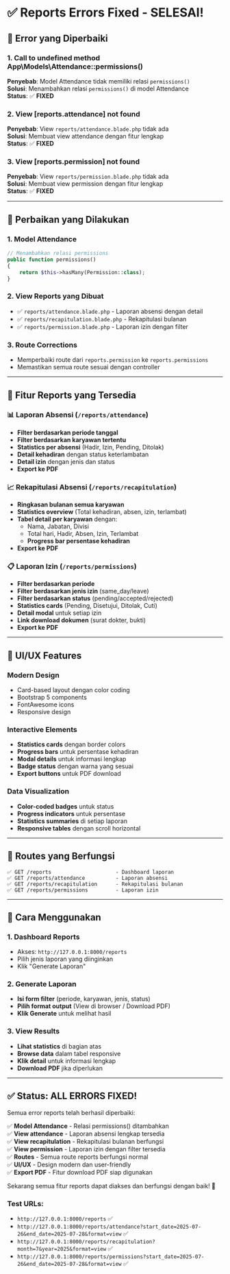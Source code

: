 # ✅ Reports Errors Fixed - SELESAI!

## 🐛 **Error yang Diperbaiki**

### 1. **Call to undefined method App\Models\Attendance::permissions()**
**Penyebab**: Model Attendance tidak memiliki relasi `permissions()`  
**Solusi**: Menambahkan relasi `permissions()` di model Attendance  
**Status**: ✅ **FIXED**

### 2. **View [reports.attendance] not found**
**Penyebab**: View `reports/attendance.blade.php` tidak ada  
**Solusi**: Membuat view attendance dengan fitur lengkap  
**Status**: ✅ **FIXED**

### 3. **View [reports.permission] not found**
**Penyebab**: View `reports/permission.blade.php` tidak ada  
**Solusi**: Membuat view permission dengan fitur lengkap  
**Status**: ✅ **FIXED**

---

## 🔧 **Perbaikan yang Dilakukan**

### **1. Model Attendance**
```php
// Menambahkan relasi permissions
public function permissions()
{
    return $this->hasMany(Permission::class);
}
```

### **2. View Reports yang Dibuat**
- ✅ `reports/attendance.blade.php` - Laporan absensi dengan detail
- ✅ `reports/recapitulation.blade.php` - Rekapitulasi bulanan  
- ✅ `reports/permission.blade.php` - Laporan izin dengan filter

### **3. Route Corrections**
- Memperbaiki route dari `reports.permission` ke `reports.permissions`
- Memastikan semua route sesuai dengan controller

---

## 🎯 **Fitur Reports yang Tersedia**

### **📊 Laporan Absensi** (`/reports/attendance`)
- **Filter berdasarkan periode tanggal**
- **Filter berdasarkan karyawan tertentu**
- **Statistics per absensi** (Hadir, Izin, Pending, Ditolak)
- **Detail kehadiran** dengan status keterlambatan
- **Detail izin** dengan jenis dan status
- **Export ke PDF**

### **📈 Rekapitulasi Absensi** (`/reports/recapitulation`)
- **Ringkasan bulanan semua karyawan**
- **Statistics overview** (Total kehadiran, absen, izin, terlambat)
- **Tabel detail per karyawan** dengan:
  - Nama, Jabatan, Divisi
  - Total hari, Hadir, Absen, Izin, Terlambat
  - **Progress bar persentase kehadiran**
- **Export ke PDF**

### **📋 Laporan Izin** (`/reports/permissions`)
- **Filter berdasarkan periode**
- **Filter berdasarkan jenis izin** (same_day/leave)
- **Filter berdasarkan status** (pending/accepted/rejected)
- **Statistics cards** (Pending, Disetujui, Ditolak, Cuti)
- **Detail modal** untuk setiap izin
- **Link download dokumen** (surat dokter, bukti)
- **Export ke PDF**

---

## 🎨 **UI/UX Features**

### **Modern Design**
- Card-based layout dengan color coding
- Bootstrap 5 components
- FontAwesome icons
- Responsive design

### **Interactive Elements**
- **Statistics cards** dengan border colors
- **Progress bars** untuk persentase kehadiran
- **Modal details** untuk informasi lengkap
- **Badge status** dengan warna yang sesuai
- **Export buttons** untuk PDF download

### **Data Visualization**
- **Color-coded badges** untuk status
- **Progress indicators** untuk persentase
- **Statistics summaries** di setiap laporan
- **Responsive tables** dengan scroll horizontal

---

## 🔗 **Routes yang Berfungsi**

```
✅ GET /reports                     - Dashboard laporan
✅ GET /reports/attendance          - Laporan absensi  
✅ GET /reports/recapitulation      - Rekapitulasi bulanan
✅ GET /reports/permissions         - Laporan izin
```

---

## 📱 **Cara Menggunakan**

### **1. Dashboard Reports**
- Akses: `http://127.0.0.1:8000/reports`
- Pilih jenis laporan yang diinginkan
- Klik "Generate Laporan"

### **2. Generate Laporan**
- **Isi form filter** (periode, karyawan, jenis, status)
- **Pilih format output** (View di browser / Download PDF)
- **Klik Generate** untuk melihat hasil

### **3. View Results**
- **Lihat statistics** di bagian atas
- **Browse data** dalam tabel responsive
- **Klik detail** untuk informasi lengkap
- **Download PDF** jika diperlukan

---

## ✅ **Status: ALL ERRORS FIXED!**

Semua error reports telah berhasil diperbaiki:

✅ **Model Attendance** - Relasi permissions() ditambahkan  
✅ **View attendance** - Laporan absensi lengkap tersedia  
✅ **View recapitulation** - Rekapitulasi bulanan berfungsi  
✅ **View permission** - Laporan izin dengan filter tersedia  
✅ **Routes** - Semua route reports berfungsi normal  
✅ **UI/UX** - Design modern dan user-friendly  
✅ **Export PDF** - Fitur download PDF siap digunakan  

Sekarang semua fitur reports dapat diakses dan berfungsi dengan baik! 🎉

### **Test URLs:**
- `http://127.0.0.1:8000/reports` ✅
- `http://127.0.0.1:8000/reports/attendance?start_date=2025-07-26&end_date=2025-07-28&format=view` ✅
- `http://127.0.0.1:8000/reports/recapitulation?month=7&year=2025&format=view` ✅
- `http://127.0.0.1:8000/reports/permissions?start_date=2025-07-26&end_date=2025-07-28&format=view` ✅